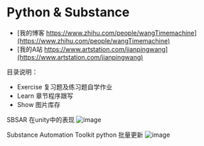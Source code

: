 ﻿# Python & Substance
 
- [我的博客 https://www.zhihu.com/people/wangTimemachine](https://www.zhihu.com/people/wangTimemachine)
- [我的A站 https://www.artstation.com/jianpingwang](https://www.artstation.com/jianpingwang)

目录说明：
- Exercise 复习题及练习题自学作业
- Learn 章节程序跟写
- Show 图片库存

SBSAR 在unity中的表现
![image](https://github.com/MasterWangdaoyong/Python-Substance/blob/master/Substance/GifShow/test_sbsar_20170501.gif)

Substance Automation Toolkit  python 批量更新
![image](https://github.com/MasterWangdaoyong/Python-Substance/blob/master/Substance/GifShow/test_SubstanceAutomationToolkitZ_updata_20201010.gif)
